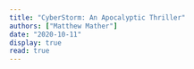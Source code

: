 ```yaml
---
title: "CyberStorm: An Apocalyptic Thriller"
authors: ["Matthew Mather"]
date: "2020-10-11"
display: true
read: true
---
```


